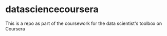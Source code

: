 # datasciencecoursera
This is a repo as part of the coursework for the data scientist's toolbox on Coursera
